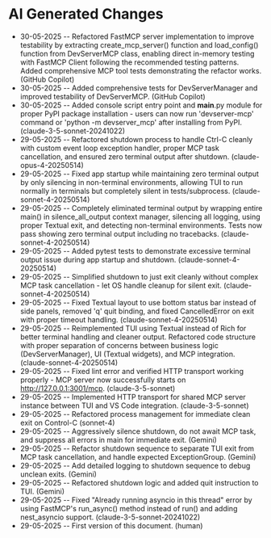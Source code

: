 # AI Generated Changes

* 30-05-2025 -- Refactored FastMCP server implementation to improve testability by extracting create_mcp_server() function and load_config() function from DevServerMCP class, enabling direct in-memory testing with FastMCP Client following the recommended testing patterns. Added comprehensive MCP tool tests demonstrating the refactor works. (GitHub Copilot)
* 30-05-2025 -- Added comprehensive tests for DevServerManager and improved testability of DevServerMCP. (GitHub Copilot)
* 30-05-2025 -- Added console script entry point and __main__.py module for proper PyPI package installation - users can now run 'devserver-mcp' command or 'python -m devserver_mcp' after installing from PyPI. (claude-3-5-sonnet-20241022)
* 29-05-2025 -- Refactored shutdown process to handle Ctrl-C cleanly with custom event loop exception handler, proper MCP task cancellation, and ensured zero terminal output after shutdown. (claude-opus-4-20250514)
* 29-05-2025 -- Fixed app startup while maintaining zero terminal output by only silencing in non-terminal environments, allowing TUI to run normally in terminals but completely silent in tests/subprocess. (claude-sonnet-4-20250514)
* 29-05-2025 -- Completely eliminated terminal output by wrapping entire main() in silence_all_output context manager, silencing all logging, using proper Textual exit, and detecting non-terminal environments. Tests now pass showing zero terminal output including no tracebacks. (claude-sonnet-4-20250514)
* 29-05-2025 -- Added pytest tests to demonstrate excessive terminal output issue during app startup and shutdown. (claude-sonnet-4-20250514)
* 29-05-2025 -- Simplified shutdown to just exit cleanly without complex MCP task cancellation - let OS handle cleanup for silent exit. (claude-sonnet-4-20250514)
* 29-05-2025 -- Fixed Textual layout to use bottom status bar instead of side panels, removed 'q' quit binding, and fixed CancelledError on exit with proper timeout handling. (claude-sonnet-4-20250514)
* 29-05-2025 -- Reimplemented TUI using Textual instead of Rich for better terminal handling and cleaner output. Refactored code structure with proper separation of concerns between business logic (DevServerManager), UI (Textual widgets), and MCP integration. (claude-sonnet-4-20250514)
* 29-05-2025 -- Fixed lint error and verified HTTP transport working properly - MCP server now successfully starts on http://127.0.0.1:3001/mcp. (claude-3-5-sonnet)
* 29-05-2025 -- Implemented HTTP transport for shared MCP server instance between TUI and VS Code integration. (claude-3-5-sonnet)
* 29-05-2025 -- Refactored process management for immediate clean exit on Control-C (sonnet-4)
* 29-05-2025 -- Aggressively silence shutdown, do not await MCP task, and suppress all errors in main for immediate exit. (Gemini)
* 29-05-2025 -- Refactor shutdown sequence to separate TUI exit from MCP task cancellation, and handle expected ExceptionGroup. (Gemini)
* 29-05-2025 -- Add detailed logging to shutdown sequence to debug unclean exits. (Gemini)
* 29-05-2025 -- Refactored shutdown logic and added quit instruction to TUI. (Gemini)
* 29-05-2025 -- Fixed "Already running asyncio in this thread" error by using FastMCP's run_async() method instead of run() and adding nest_asyncio support. (claude-3-5-sonnet-20241022)
* 29-05-2025 -- First version of this document. (human)
